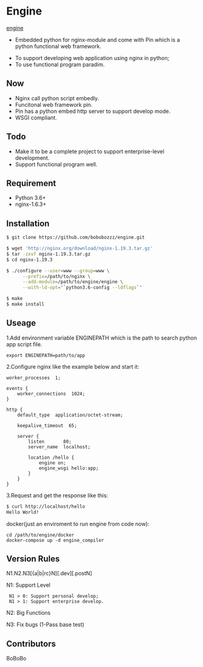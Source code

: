 # Engine

[engine](https://github.com/bobobozzz/engine.git)
 - Embedded python for nginx-module and come with Pin which is a python functional web framework.

* To support developing web application using nginx in python;
* To use functional program paradim. 

## Now

* Nginx call python script embedly.
* Funcitonal web framework pin.
* Pin has a python embed http server to support develop mode.
* WSGI compliant.

## Todo

* Make it to be a complete project to support enterprise-level development.
* Support functional program well.

## Requirement

- Python 3.6+
- nginx-1.6.3+ 

## Installation

```sh
$ git clone https://github.com/bobobozzz/engine.git

$ wget 'http://nginx.org/download/nginx-1.19.3.tar.gz'
$ tar -zxvf nginx-1.19.3.tar.gz
$ cd nginx-1.19.3

$ ./configure --user=www --group=www \
      --prefix=/path/to/nginx \
      --add-module=/path/to/engine/engine \
      --with-ld-opt="`python3.6-config --ldflags`"

$ make
$ make install
```

## Useage

1.Add environment variable ENGINEPATH which is the path to search python app script file.

```
export ENGINEPATH=path/to/app
```

2.Configure nginx like the example below and start it:

```
worker_processes  1;

events {
    worker_connections  1024;
}

http {
    default_type  application/octet-stream;

    keepalive_timeout  65;

    server {
        listen       80;
        server_name  localhost;

        location /hello {
            engine on;
            engine_wsgi hello:app;
        }
    }
}
```

3.Request and get the response like this:

```sh
$ curl http://localhost/hello
Hello World!
```

docker(just an enviroment to run engine from code now):

```
cd /path/to/engine/docker
docker-compose up -d engine_compiler
```

## Version Rules 

N1.N2.N3[{a|b|rc}N][.dev][.postN]

 N1: Support Level

     N1 > 0: Support personal develop;
     N1 > 1: Support enterprise develop.

 N2: Big Functions

 N3: Fix bugs (1-Pass base test)

## Contributors

BoBoBo
